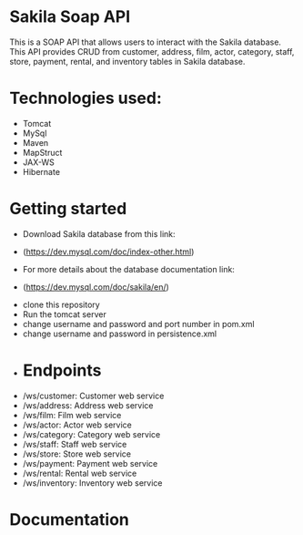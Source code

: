 # Sakila Soap API
This is a SOAP API that allows users to interact with the Sakila database. This API provides CRUD from customer, address, film, actor, category, staff, store, payment, rental, and inventory tables in Sakila database.
# Technologies used:
- Tomcat
- MySql
- Maven
- MapStruct
- JAX-WS
- Hibernate
# Getting started
- Download Sakila database from this link:
* (https://dev.mysql.com/doc/index-other.html)
- For more details about the database documentation link:
+ (https://dev.mysql.com/doc/sakila/en/)
- clone this repository
- Run the tomcat server
- change username and password and port number in pom.xml
- change username and password in persistence.xml
- # Endpoints
- /ws/customer: Customer web service
- /ws/address: Address web service
- /ws/film: Film web service
- /ws/actor: Actor web service
- /ws/category: Category web service
- /ws/staff: Staff web service
- /ws/store: Store web service
- /ws/payment: Payment web service
- /ws/rental: Rental web service
- /ws/inventory: Inventory web service
# Documentation 
